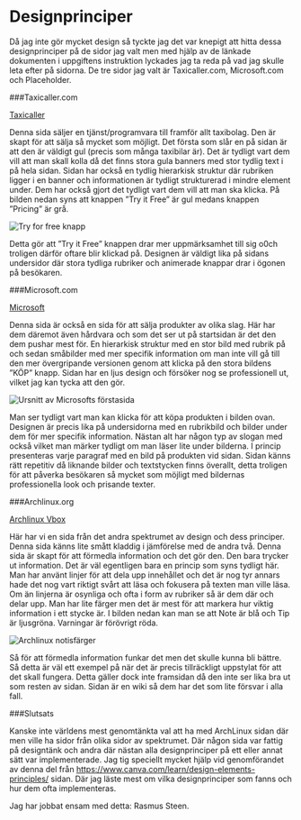 Designprinciper
============================

Då jag inte gör mycket design så tyckte jag det var knepigt att hitta dessa designprinciper på de sidor jag valt men med hjälp av de länkade dokumenten i uppgiftens instruktion lyckades jag ta reda på vad jag skulle leta efter på sidorna. De tre sidor jag valt är Taxicaller.com, Microsoft.com och Placeholder.

###Taxicaller.com

[Taxicaller](https://www.taxicaller.com/en/)

Denna sida säljer en tjänst/programvara till framför allt taxibolag. Den är skapt för att sälja så mycket som möjligt. Det första som slår en på sidan är att den är väldigt gul (precis som många taxibilar är). Det är tydligt vart dem vill att man skall kolla då det finns stora gula banners med stor tydlig text i på hela sidan. Sidan har också en tydlig hierarkisk struktur där rubriken ligger i en banner och informationen är tydligt strukturerad i mindre element under. Dem har också gjort det tydligt vart dem vill att man ska klicka. På bilden nedan syns att knappen ”Try it Free” är gul medans knappen ”Pricing” är grå.

![Try for free knapp](https://i.imgur.com/tZlmTAm.png)

Detta gör att ”Try it Free” knappen drar mer uppmärksamhet till sig o0ch troligen därför oftare blir klickad på. Designen är väldigt lika på sidans undersidor där stora tydliga rubriker och animerade knappar drar i ögonen på besökaren.

###Microsoft.com

[Microsoft](https://www.microsoft.com/sv-se/)

Denna sida är också en sida för att sälja produkter av olika slag. Här har dem däremot även hårdvara och som det ser ut på startsidan är det den dem pushar mest för. En hierarkisk struktur med en stor bild med rubrik på och sedan småbilder med mer specifik information om man inte vill gå till den mer övergripande versionen genom att klicka på den stora bildens ”KÖP” knapp. Sidan har en ljus design och försöker nog se professionell ut, vilket jag kan tycka att den gör.

![Ursnitt av Microsofts förstasida](https://i.imgur.com/dACHnrX.png)

Man ser tydligt vart man kan klicka för att köpa produkten i bilden ovan. Designen är precis lika på undersidorna med en rubrikbild och bilder under dem för mer specifik information. Nästan alt har någon typ av slogan med också vilket man märker tydligt om man läser lite under bilderna. I princip presenteras varje paragraf med en bild på produkten vid sidan. Sidan känns rätt repetitiv då liknande bilder och textstycken finns överallt, detta troligen för att påverka besökaren så mycket som möjligt med bildernas professionella look och prisande texter.

###Archlinux.org

[Archlinux Vbox](https://wiki.archlinux.org/index.php/VirtualBox)

Här har vi en sida från det andra spektrumet av design och dess principer. Denna sida känns lite smått kladdig i jämförelse med de andra två. Denna sida är skapt för att förmedla information och det gör den. Den bara trycker ut information. Det är väl egentligen bara en princip som syns tydligt här. Man har använt linjer för att dela upp innehållet och det är nog tyr annars hade det nog vart riktigt svårt att läsa och fokusera på texten man ville läsa. Om än linjerna är osynliga och ofta i form av rubriker så är dem där och delar upp. Man har lite färger men det är mest för att markera hur viktig information i ett stycke är. I bilden nedan kan man se att Note är blå och Tip är ljusgröna. Varningar är förövrigt röda.

![Archlinux notisfärger](https://i.imgur.com/Uskdx5Y.png)

Så för att förmedla information funkar det men det skulle kunna bli bättre. Så detta är väl ett exempel på när det är precis tillräckligt uppstylat för att det skall fungera. Detta gäller dock inte framsidan då den inte ser lika bra ut som resten av sidan. Sidan är en wiki så dem har det som lite försvar i alla fall.

###Slutsats

Kanske inte världens mest genomtänkta val att ha med ArchLinux sidan där men ville ha sidor från olika sidor av spektrumet. Där någon sida var fattig på designtänk och andra där nästan alla designprinciper på ett eller annat sätt var implementerade. Jag tig speciellt mycket hjälp vid genomförandet av denna del från https://www.canva.com/learn/design-elements-principles/ sidan. Där jag läste mest om vilka designprinciper som fanns och hur dem ofta implementeras.

Jag har jobbat ensam med detta: Rasmus Steen.

